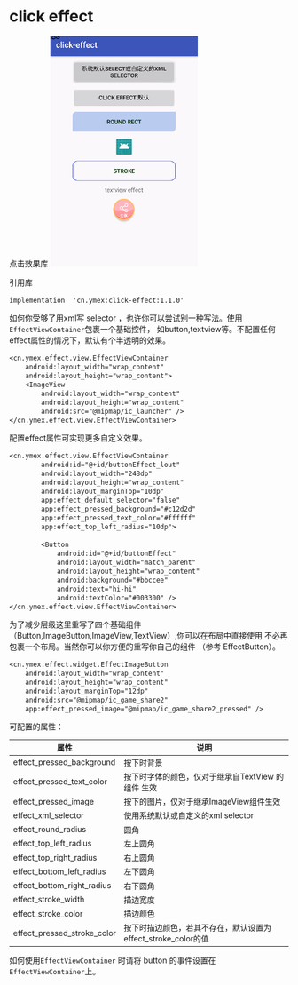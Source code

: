 # click effect

点击效果库
![gif](https://github.com/ymex/click-effect/blob/master/app/art/GIF.gif?raw=true)

引用库

```
implementation  'cn.ymex:click-effect:1.1.0'
```

如何你受够了用xml写 selector ，也许你可以尝试别一种写法。使用`EffectViewContainer`包裹一个基础控件，
如button,textview等。不配置任何effect属性的情况下，默认有个半透明的效果。

```
<cn.ymex.effect.view.EffectViewContainer
    android:layout_width="wrap_content"
    android:layout_height="wrap_content">
    <ImageView
        android:layout_width="wrap_content"
        android:layout_height="wrap_content"
        android:src="@mipmap/ic_launcher" />
</cn.ymex.effect.view.EffectViewContainer>
```

配置effect属性可实现更多自定义效果。

```
<cn.ymex.effect.view.EffectViewContainer
        android:id="@+id/buttonEffect_lout"
        android:layout_width="248dp"
        android:layout_height="wrap_content"
        android:layout_marginTop="10dp"
        app:effect_default_selector="false"
        app:effect_pressed_background="#c12d2d"
        app:effect_pressed_text_color="#ffffff"
        app:effect_top_left_radius="10dp">

        <Button
            android:id="@+id/buttonEffect"
            android:layout_width="match_parent"
            android:layout_height="wrap_content"
            android:background="#bbccee"
            android:text="hi-hi"
            android:textColor="#003300" />
</cn.ymex.effect.view.EffectViewContainer>
```
为了减少层级这里重写了四个基础组件（Button,ImageButton,ImageView,TextView）,你可以在布局中直接使用
不必再包裹一个布局。当然你可以你方便的重写你自己的组件 （参考 EffectButton）。

```
<cn.ymex.effect.widget.EffectImageButton
    android:layout_width="wrap_content"
    android:layout_height="wrap_content"
    android:layout_marginTop="12dp"
    android:src="@mipmap/ic_game_share2"
    app:effect_pressed_image="@mipmap/ic_game_share2_pressed" />
```

可配置的属性：

|属性|说明|
| --- | --- |
|effect_pressed_background|按下时背景|
|effect_pressed_text_color|按下时字体的颜色，仅对于继承自TextView 的组件 生效|
|effect_pressed_image|按下的图片，仅对于继承ImageView组件生效|
|effect_xml_selector|使用系统默认或自定义的xml selector|
|effect_round_radius|圆角|
|effect_top_left_radius|左上圆角|
|effect_top_right_radius|右上圆角|
|effect_bottom_left_radius|左下圆角|
|effect_bottom_right_radius|右下圆角|
|effect_stroke_width|描边宽度|
|effect_stroke_color|描边颜色|
|effect_pressed_stroke_color|按下时描边颜色，若其不存在，默认设置为effect_stroke_color的值|


如何使用`EffectViewContainer` 时请将 button 的事件设置在`EffectViewContainer`上。
